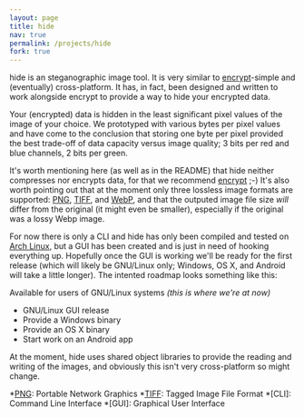 ```yaml
---
layout: page
title: hide
nav: true
permalink: /projects/hide
fork: true
---
```


hide is an steganographic image tool. It is very similar to [encrypt][]-simple and (eventually) cross-platform. It has, in fact, been designed and written to work alongside encrypt to provide a way to hide your encrypted data.

Your (encrypted) data is hidden in the least significant pixel values of the image of your choice. We prototyped with various bytes per pixel values and have come to the conclusion that storing one byte per pixel provided the best trade-off of data capacity versus image quality; 3 bits per red and blue channels, 2 bits per green.

It's worth mentioning here (as well as in the README) that hide neither compresses nor encrypts data, for that we recommend [encrypt][] ;-) It's also worth pointing out that at the moment only three lossless image formats are supported: [PNG][], [TIFF][], and [WebP][], and that the outputed image file size _will_ differ from the original (it might even be smaller), especially if the original was a lossy Webp image.

For now there is only a CLI and hide has only been compiled and tested on [Arch Linux][], but a GUI has been created and is just in need of hooking everything up. Hopefully once the GUI is working we'll be ready for the first release (which will likely be GNU/Linux only; Windows, OS X, and Android will take a little longer). The intented roadmap looks something like this:

 Available for users of GNU/Linux systems _(this is where we're at now)_
* GNU/Linux GUI release
* Provide a Windows binary
* Provide an OS X binary
* Start work on an Android app

At the moment, hide uses shared object libraries to provide the reading and writing of the images, and obviously this isn't very cross-platform so might change.

[encrypt]: /projects/encrypt
[Arch Linux]: http://www.archlinux.org

[PNG]: http://www.libpng.org/pub/png/
[TIFF]: http://partners.adobe.com/public/developer/tiff/index.html
[WebP]: https://developers.google.com/speed/webp/?csw=1

*[PNG]: Portable Network Graphics
*[TIFF]: Tagged Image File Format
*[CLI]: Command Line Interface
*[GUI]: Graphical User Interface
